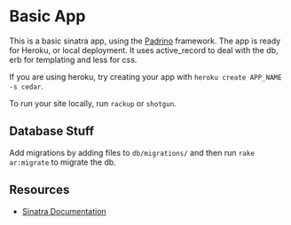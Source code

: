 # Basic App

This is a basic sinatra app, using the [Padrino](http://padrinorb.com) framework. The app is ready for Heroku, or local deployment. It uses active_record to deal with the db, erb for templating and less for css.

If you are using heroku, try creating your app with `heroku create APP_NAME -s cedar`.

To run your site locally, run `rackup` or `shotgun`.

## Database Stuff

Add migrations by adding files to `db/migrations/` and then run `rake ar:migrate` to migrate the db.

## Resources

 * [Sinatra Documentation](http://www.sinatrarb.com/intro)
